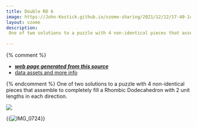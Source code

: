 ```yaml
---
title: Double RD 6
image: https://John-Kostick.github.io/vzome-sharing/2021/12/12/17-40-14-Double-RD-6/Double-RD-6.png
layout: vzome
description:
 One of two solutions to a puzzle with 4 non-identical pieces that assemble to completely fill a Rhombic Dodecahedron with 2 unit lengths in each direction.
  
---
```


{% comment %}
 - [***web page generated from this source***][post]
 - [data assets and more info][github]

[post]: <https://John-Kostick.github.io/vzome-sharing/2021/12/12/Double-RD-6-17-40-14.html>
[github]: <https://github.com/John-Kostick/vzome-sharing/tree/main/2021/12/12/17-40-14-Double-RD-6/>
{% endcomment %}
One of two solutions to a puzzle with 4 non-identical pieces that assemble to completely fill a Rhombic Dodecahedron with 2 unit lengths in each direction.

<vzome-viewer style="width: 100%; height: 65vh;"
       src="https://John-Kostick.github.io/vzome-sharing/2021/12/12/17-40-14-Double-RD-6/Double-RD-6.vZome" >
  <img src="https://John-Kostick.github.io/vzome-sharing/2021/12/12/17-40-14-Double-RD-6/Double-RD-6.png" />
</vzome-viewer>

{{![IMG_0724](https://user-images.githubusercontent.com/78830166/146689504-abf549ea-2f27-4910-821b-f1f77a6800c0.JPG)}}
